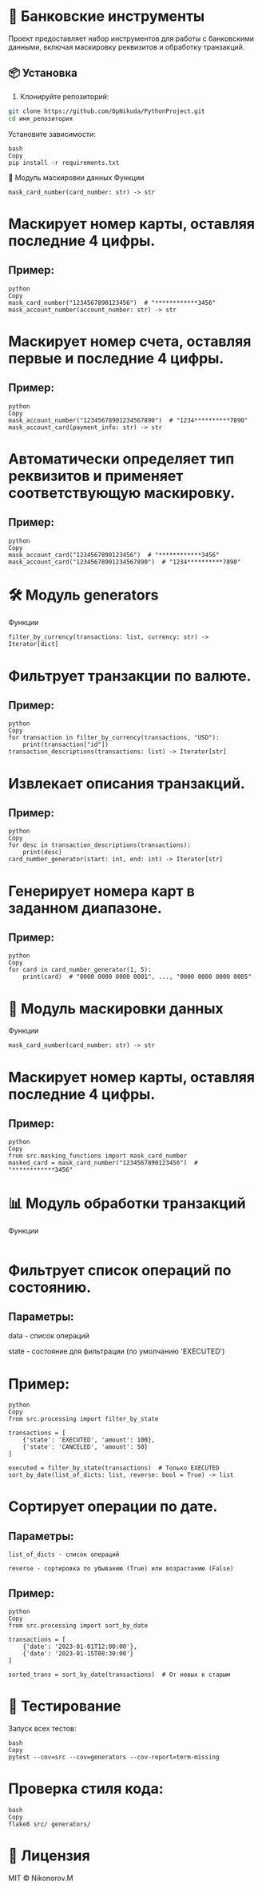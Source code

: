 
# 🏦 Банковские инструменты

Проект предоставляет набор инструментов для работы с банковскими данными, включая маскировку реквизитов и обработку транзакций.

## 📦 Установка

1. Клонируйте репозиторий:
```bash
git clone https://github.com/OpNikuda/PythonProject.git
cd имя_репозитория
```
Установите зависимости:
```
bash
Copy
pip install -r requirements.txt
```
🔐 Модуль маскировки данных
Функции
```
mask_card_number(card_number: str) -> str
```

# Маскирует номер карты, оставляя последние 4 цифры.
## Пример:
```
python
Copy
mask_card_number("1234567890123456")  # "************3456"
mask_account_number(account_number: str) -> str
```

# Маскирует номер счета, оставляя первые и последние 4 цифры.
## Пример:
```
python
Copy
mask_account_number("12345678901234567890")  # "1234**********7890"
mask_account_card(payment_info: str) -> str
```

# Автоматически определяет тип реквизитов и применяет соответствующую маскировку.

## Пример:
```
python
Copy
mask_account_card("1234567890123456")  # "************3456"
mask_account_card("12345678901234567890")  # "1234**********7890"
```
# 🛠 Модуль generators
Функции
```
filter_by_currency(transactions: list, currency: str) -> Iterator[dict]
```

# Фильтрует транзакции по валюте.
## Пример:
```
python
Copy
for transaction in filter_by_currency(transactions, "USD"):
    print(transaction["id"])
transaction_descriptions(transactions: list) -> Iterator[str]
```

# Извлекает описания транзакций.
## Пример:
```
python
Copy
for desc in transaction_descriptions(transactions):
    print(desc)
card_number_generator(start: int, end: int) -> Iterator[str]
```

# Генерирует номера карт в заданном диапазоне.
## Пример:
```
python
Copy
for card in card_number_generator(1, 5):
    print(card)  # "0000 0000 0000 0001", ..., "0000 0000 0000 0005"
```

# 🔐 Модуль маскировки данных
Функции
```
mask_card_number(card_number: str) -> str
```

# Маскирует номер карты, оставляя последние 4 цифры.

## Пример:
```
python
Copy
from src.masking_functions import mask_card_number
masked_card = mask_card_number("1234567890123456")  # "************3456"
```
# 📊 Модуль обработки транзакций
Функции
```filter_by_state(data: list, state: str = 'EXECUTED') -> list
```

# Фильтрует список операций по состоянию.

## Параметры:

data - список операций

state - состояние для фильтрации (по умолчанию 'EXECUTED')

# Пример:
```
python
Copy
from src.processing import filter_by_state

transactions = [
    {'state': 'EXECUTED', 'amount': 100},
    {'state': 'CANCELED', 'amount': 50}
]

executed = filter_by_state(transactions)  # Только EXECUTED
sort_by_date(list_of_dicts: list, reverse: bool = True) -> list
```
# Сортирует операции по дате.

## Параметры:
```
list_of_dicts - список операций

reverse - сортировка по убыванию (True) или возрастанию (False)
```
## Пример:
```
python
Copy
from src.processing import sort_by_date

transactions = [
    {'date': '2023-01-01T12:00:00'},
    {'date': '2023-01-15T08:30:00'}
]

sorted_trans = sort_by_date(transactions)  # От новых к старым
```
    
# 🧪 Тестирование
Запуск всех тестов:
```
bash
Copy
pytest --cov=src --cov=generators --cov-report=term-missing
```
# Проверка стиля кода:
```
bash
Copy
flake8 src/ generators/
```
# 📜 Лицензия
MIT © Nikonorov.M

